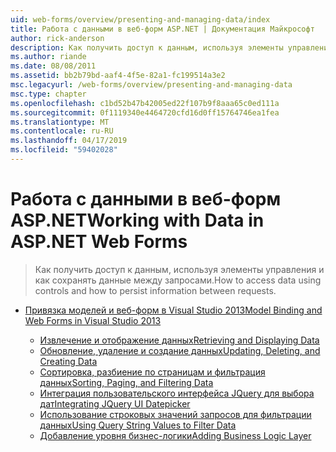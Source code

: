 ```yaml
---
uid: web-forms/overview/presenting-and-managing-data/index
title: Работа с данными в веб-форм ASP.NET | Документация Майкрософт
author: rick-anderson
description: Как получить доступ к данным, используя элементы управления и как сохранять данные между запросами.
ms.author: riande
ms.date: 08/08/2011
ms.assetid: bb2b79bd-aaf4-4f5e-82a1-fc199514a3e2
msc.legacyurl: /web-forms/overview/presenting-and-managing-data
msc.type: chapter
ms.openlocfilehash: c1bd52b47b42005ed22f107b9f8aaa65c0ed111a
ms.sourcegitcommit: 0f1119340e4464720cfd16d0ff15764746ea1fea
ms.translationtype: MT
ms.contentlocale: ru-RU
ms.lasthandoff: 04/17/2019
ms.locfileid: "59402028"
---
```

# <a name="working-with-data-in-aspnet-web-forms"></a><span data-ttu-id="a2958-103">Работа с данными в веб-форм ASP.NET</span><span class="sxs-lookup"><span data-stu-id="a2958-103">Working with Data in ASP.NET Web Forms</span></span>

> <span data-ttu-id="a2958-104">Как получить доступ к данным, используя элементы управления и как сохранять данные между запросами.</span><span class="sxs-lookup"><span data-stu-id="a2958-104">How to access data using controls and how to persist information between requests.</span></span>


- [<span data-ttu-id="a2958-105">Привязка моделей и веб-форм в Visual Studio 2013</span><span class="sxs-lookup"><span data-stu-id="a2958-105">Model Binding and Web Forms in Visual Studio 2013</span></span>](model-binding/index.md)

    - [<span data-ttu-id="a2958-106">Извлечение и отображение данных</span><span class="sxs-lookup"><span data-stu-id="a2958-106">Retrieving and Displaying Data</span></span>](model-binding/retrieving-data.md)
    - [<span data-ttu-id="a2958-107">Обновление, удаление и создание данных</span><span class="sxs-lookup"><span data-stu-id="a2958-107">Updating, Deleting, and Creating Data</span></span>](model-binding/updating-deleting-and-creating-data.md)
    - [<span data-ttu-id="a2958-108">Сортировка, разбиение по страницам и фильтрация данных</span><span class="sxs-lookup"><span data-stu-id="a2958-108">Sorting, Paging, and Filtering Data</span></span>](model-binding/sorting-paging-and-filtering-data.md)
    - [<span data-ttu-id="a2958-109">Интеграция пользовательского интерфейса JQuery для выбора дат</span><span class="sxs-lookup"><span data-stu-id="a2958-109">Integrating JQuery UI Datepicker</span></span>](model-binding/integrating-jquery-ui.md)
    - [<span data-ttu-id="a2958-110">Использование строковых значений запросов для фильтрации данных</span><span class="sxs-lookup"><span data-stu-id="a2958-110">Using Query String Values to Filter Data</span></span>](model-binding/using-query-string-values-to-retrieve-data.md)
    - [<span data-ttu-id="a2958-111">Добавление уровня бизнес-логики</span><span class="sxs-lookup"><span data-stu-id="a2958-111">Adding Business Logic Layer</span></span>](model-binding/adding-business-logic-layer.md)
